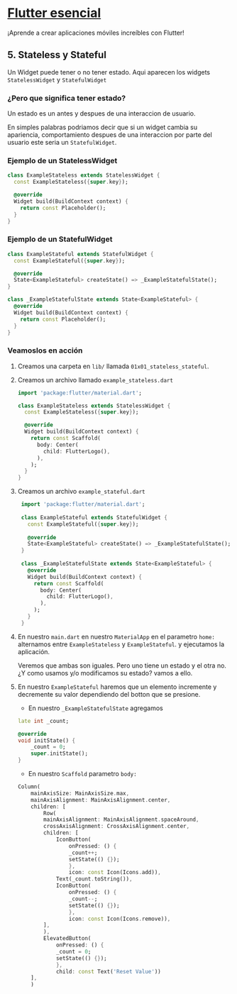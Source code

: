 # [Flutter esencial](readme.md)

¡Aprende a crear aplicaciones móviles increíbles con Flutter!

## 5. Stateless y Stateful

Un Widget puede tener o no tener estado. Aqui aparecen los widgets  `StatelessWidget` y  `StatefulWidget`

### ¿Pero que significa tener estado?

Un estado es un antes y despues de una interaccion de usuario.

En simples palabras podriamos decir que si un widget cambia su apariencia, comportamiento despues de una interaccion por parte del usuario este seria un `StatefulWidget`.

### Ejemplo de un StatelessWidget

```dart
class ExampleStateless extends StatelessWidget {
  const ExampleStateless({super.key});

  @override
  Widget build(BuildContext context) {
    return const Placeholder();
  }
}
```

### Ejemplo de un StatefulWidget

```dart
class ExampleStateful extends StatefulWidget {
  const ExampleStateful({super.key});

  @override
  State<ExampleStateful> createState() => _ExampleStatefulState();
}

class _ExampleStatefulState extends State<ExampleStateful> {
  @override
  Widget build(BuildContext context) {
    return const Placeholder();
  }
}
```

### Veamoslos en acción

1. Creamos una carpeta en `lib/` llamada `01x01_stateless_stateful`.
2. Creamos un archivo llamado `example_stateless.dart`

    ```dart
    import 'package:flutter/material.dart';
    
    class ExampleStateless extends StatelessWidget {
      const ExampleStateless({super.key});
    
      @override
      Widget build(BuildContext context) {
        return const Scaffold(
          body: Center(
            child: FlutterLogo(),
          ),
        );
      }
    }
    ```

3. Creamos un archivo `example_stateful.dart`

   ```dart
    import 'package:flutter/material.dart';
    
    class ExampleStateful extends StatefulWidget {
      const ExampleStateful({super.key});
    
      @override
      State<ExampleStateful> createState() => _ExampleStatefulState();
    }
    
    class _ExampleStatefulState extends State<ExampleStateful> {
      @override
      Widget build(BuildContext context) {
        return const Scaffold(
          body: Center(
            child: FlutterLogo(),
          ),
        );
      }
    }
    ```

4. En nuestro `main.dart` en nuestro `MaterialApp` en el parametro `home:` alternamos entre `ExampleStateless` y `ExampleStateful`. y ejecutamos la aplicación.

    Veremos que ambas son iguales. Pero uno tiene un estado y el otra no.
    ¿Y como usamos y/o modificamos su estado? vamos a ello.

5. En nuestro `ExampleStateful` haremos que un elemento incremente y decremente su valor dependiendo del botton que se presione.
    - En nuestro `_ExampleStatefulState` agregamos

    ```dart
    late int _count;

    @override
    void initState() {
        _count = 0;
        super.initState();
    }
    ```

    - En nuestro `Scaffold` parametro `body:`

    ```dart
    Column(
        mainAxisSize: MainAxisSize.max,
        mainAxisAlignment: MainAxisAlignment.center,
        children: [
            Row(
            mainAxisAlignment: MainAxisAlignment.spaceAround,
            crossAxisAlignment: CrossAxisAlignment.center,
            children: [
                IconButton(
                    onPressed: () {
                    _count++;
                    setState(() {});
                    },
                    icon: const Icon(Icons.add)),
                Text(_count.toString()),
                IconButton(
                    onPressed: () {
                    _count--;
                    setState(() {});
                    },
                    icon: const Icon(Icons.remove)),
            ],
            ),
            ElevatedButton(
                onPressed: () {
                _count = 0;
                setState(() {});
                },
                child: const Text('Reset Value'))
        ],
        )
    ```

